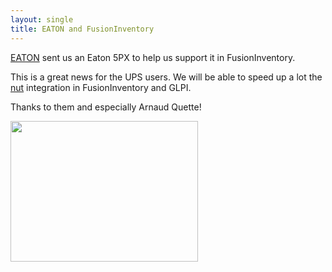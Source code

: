 ```yaml
---
layout: single
title: EATON and FusionInventory
---
```


[EATON](http://www.eaton.com/) sent us an Eaton 5PX to help us support it in FusionInventory.

This is a great news for the UPS users. We will be able to speed up a lot the [nut](http://www.networkupstools.org/) integration in FusionInventory and GLPI.

Thanks to them and especially Arnaud Quette!

<a href="/news_docs/eaton.jpg"><img src="/news_docs/eaton-300x225.jpg" alt="" title="SAMSUNG" width="300" height="225" class="aligncenter size-medium wp-image-1332" /></a>
